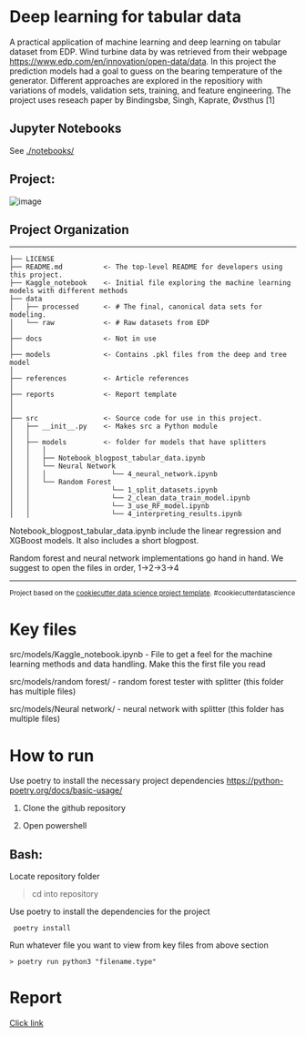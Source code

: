 Deep learning for tabular data
==============================

A practical application of machine learning and deep learning on tabular dataset from EDP. Wind turbine
data by was retrieved from their webpage https://www.edp.com/en/innovation/open-data/data. In this project the prediction models had a goal to guess on the bearing temperature of the generator. Different approaches are explored in the repositiory with variations of models, validation sets, training, and feature engineering. The project uses reseach paper by Bindingsbø, Singh, Kaprate, Øvsthus [1]

## Jupyter Notebooks

See [./notebooks/](./notebooks/)

## Project:
![image](https://github.com/Markustho/DAT255-group12/assets/122047522/b8ac9188-b223-4fb7-99d0-ac0d4a1cddcd)

## Project Organization
------------

    ├── LICENSE
    ├── README.md          <- The top-level README for developers using this project.
    ├── Kaggle_notebook    <- Initial file exploring the machine learning models with different methods
    ├── data
    │   ├── processed      <- # The final, canonical data sets for modeling.
    │   └── raw            <- # Raw datasets from EDP
    │
    ├── docs               <- Not in use
    │
    ├── models             <- Contains .pkl files from the deep and tree model
    │                                 
    ├── references         <- Article references 
    │
    ├── reports            <- Report template
    │
    │
    ├── src                <- Source code for use in this project.
    │   ├── __init__.py    <- Makes src a Python module
    │   │
    │   ├── models         <- folder for models that have splitters
    │   │   │                 
    │   │   ├── Notebook_blogpost_tabular_data.ipynb 
    │   │   └── Neural Network
    │   │   │                └── 4_neural_network.ipynb
    │   │   └── Random Forest
    │   │                    └── 1_split_datasets.ipynb
    │   │                    └── 2_clean_data_train_model.ipynb
    │   │                    └── 3_use_RF_model.ipynb
    │   │                    └── 4_interpreting_results.ipynb
                   
Notebook_blogpost_tabular_data.ipynb include the linear regression and XGBoost models. It also includes a short blogpost. 

Random forest and neural network implementations go hand in hand. We suggest to open the files in order, 1->2->3->4

--------

<p><small>Project based on the <a target="_blank" href="https://drivendata.github.io/cookiecutter-data-science/">cookiecutter data science project template</a>. #cookiecutterdatascience</small></p>

# Key files
src/models/Kaggle_notebook.ipynb - File to get a feel for the machine learning methods and data handling. Make this the first file you read

src/models/random forest/  - random forest tester with splitter (this folder has multiple files)

src/models/Neural network/  - neural network with splitter (this folder has multiple files)

# How to run
Use poetry to install the necessary project dependencies https://python-poetry.org/docs/basic-usage/

1. Clone the github repository

2. Open powershell

## Bash:
Locate repository folder
> cd into repository

Use poetry to install the dependencies for the project
```shell
 poetry install
```

Run whatever file you want to view from key files from above section
```shell
> poetry run python3 "filename.type"
 ```

# Report
[Click link](reports/report.md)



